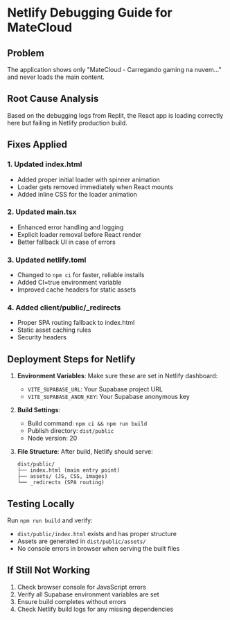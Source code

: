 # Netlify Debugging Guide for MateCloud

## Problem
The application shows only "MateCloud - Carregando gaming na nuvem..." and never loads the main content.

## Root Cause Analysis
Based on the debugging logs from Replit, the React app is loading correctly here but failing in Netlify production build.

## Fixes Applied

### 1. Updated index.html
- Added proper initial loader with spinner animation
- Loader gets removed immediately when React mounts
- Added inline CSS for the loader animation

### 2. Updated main.tsx 
- Enhanced error handling and logging
- Explicit loader removal before React render
- Better fallback UI in case of errors

### 3. Updated netlify.toml
- Changed to `npm ci` for faster, reliable installs
- Added CI=true environment variable
- Improved cache headers for static assets

### 4. Added client/public/_redirects
- Proper SPA routing fallback to index.html
- Static asset caching rules
- Security headers

## Deployment Steps for Netlify

1. **Environment Variables**: Make sure these are set in Netlify dashboard:
   - `VITE_SUPABASE_URL`: Your Supabase project URL
   - `VITE_SUPABASE_ANON_KEY`: Your Supabase anonymous key

2. **Build Settings**: 
   - Build command: `npm ci && npm run build`
   - Publish directory: `dist/public`
   - Node version: 20

3. **File Structure**: After build, Netlify should serve:
   ```
   dist/public/
   ├── index.html (main entry point)
   ├── assets/ (JS, CSS, images)
   └── _redirects (SPA routing)
   ```

## Testing Locally
Run `npm run build` and verify:
- `dist/public/index.html` exists and has proper structure
- Assets are generated in `dist/public/assets/`
- No console errors in browser when serving the built files

## If Still Not Working
1. Check browser console for JavaScript errors
2. Verify all Supabase environment variables are set
3. Ensure build completes without errors
4. Check Netlify build logs for any missing dependencies